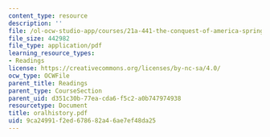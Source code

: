 ```yaml
---
content_type: resource
description: ''
file: /ol-ocw-studio-app/courses/21a-441-the-conquest-of-america-spring-2004/9ca24991f2ed678682a46ae7ef48da25_oralhistory.pdf
file_size: 442982
file_type: application/pdf
learning_resource_types:
- Readings
license: https://creativecommons.org/licenses/by-nc-sa/4.0/
ocw_type: OCWFile
parent_title: Readings
parent_type: CourseSection
parent_uid: d351c30b-77ea-cda6-f5c2-a0b747974938
resourcetype: Document
title: oralhistory.pdf
uid: 9ca24991-f2ed-6786-82a4-6ae7ef48da25
---
```

